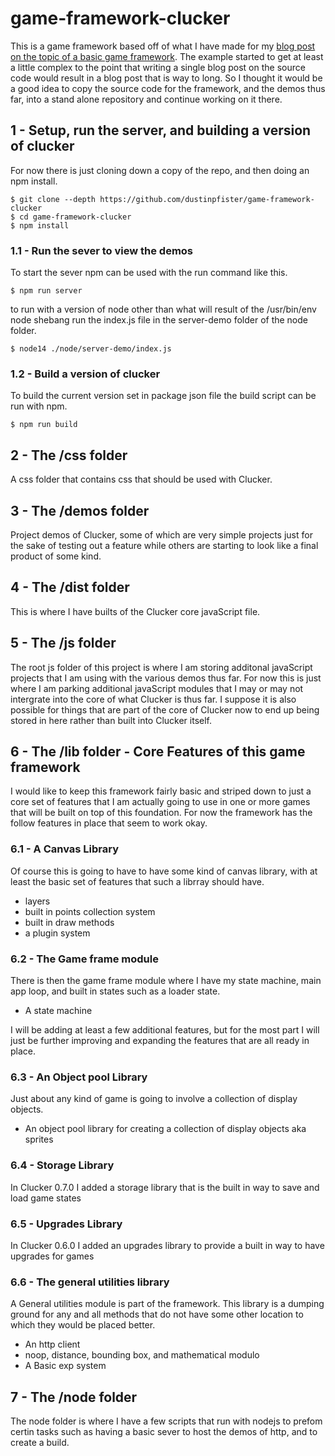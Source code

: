 # game-framework-clucker

This is a game framework based off of what I have made for my [blog post on the topic of a basic game framework](https://dustinpfister.github.io/2021/09/03/js-javascript-example-game-framework/). The example started to get at least a little complex to the point that writing a single blog post on the source code would result in a blog post that is way to long. So I thought it would be a good idea to copy the source code for the framework, and the demos thus far, into a stand alone repository and continue working on it there.

## 1 - Setup, run the server, and building a version of clucker

For now there is just cloning down a copy of the repo, and then doing an npm install.

```
$ git clone --depth https://github.com/dustinpfister/game-framework-clucker
$ cd game-framework-clucker
$ npm install
```

### 1.1 - Run the sever to view the demos

To start the sever npm can be used with the run command like this.

```
$ npm run server
```

to run with a version of node other than what will result of the /usr/bin/env node shebang run the index.js file in the server-demo folder of the node folder.

```
$ node14 ./node/server-demo/index.js
```

### 1.2 - Build a version of clucker

To build the current version set in package json file the build script can be run with npm.

```
$ npm run build
```

## 2 - The /css folder

A css folder that contains css that should be used with Clucker.

## 3 - The /demos folder

Project demos of Clucker, some of which are very simple projects just for the sake of testing out a feature while others are starting to look like a final product of some kind.

## 4 - The /dist folder

This is where I have builts of the Clucker core javaScript file.

## 5 - The /js folder

The root js folder of this project is where I am storing additonal javaScript projects that I am using with the various demos thus far. For now this is just where I am parking additional javaScript modules that I may or may not intergrate into the core of what Clucker is thus far. I suppose it is also possible for things that are part of the core of Clucker now to end up being stored in here rather than built into Clucker itself.


## 6 - The /lib folder - Core Features of this game framework

I would like to keep this framework fairly basic and striped down to just a core set of features that I am actually going to use in one or more games that will be built on top of this foundation. For now the framework has the follow features in place that seem to work okay.

### 6.1 - A Canvas Library

Of course this is going to have to have some kind of canvas library, with at least the basic set of features that such a librray should have.

* layers
* built in points collection system
* built in draw methods
* a plugin system

### 6.2 - The Game frame module

There is then the game frame module where I have my state machine, main app loop, and built in states such as a loader state.

* A state machine


I will be adding at least a few additional features, but for the most part I will just be further improving and expanding the features that are all ready in place.

### 6.3 - An Object pool Library

Just about any kind of game is going to involve a collection of display objects.

* An object pool library for creating a collection of display objects aka sprites

### 6.4 - Storage Library

In Clucker 0.7.0 I added a storage library that is the built in way to save and load game states

### 6.5 - Upgrades Library

In Clucker 0.6.0 I added an upgrades library to provide a built in way to have upgrades for games

### 6.6 - The general utilities library

A General utilities module is part of the framework. This library is a dumping ground for any and all methods that do not have some other location to which they would be placed better.

* An http client
* noop, distance, bounding box, and mathematical modulo
* A Basic exp system

## 7 - The /node folder

The node folder is where I have a few scripts that run with nodejs to prefom certin tasks such as having a basic sever to host the demos of http, and to create a build.



